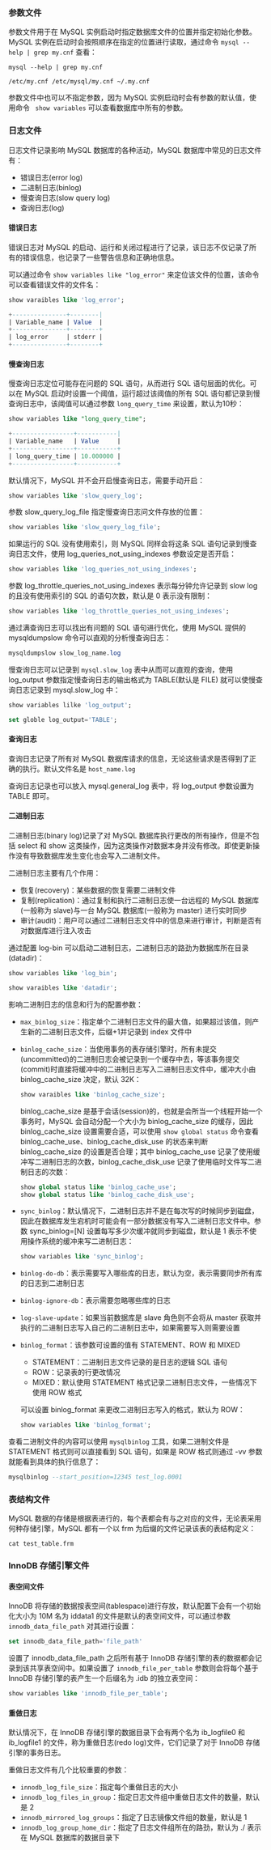 ### 参数文件
参数文件用于在 MySQL 实例启动时指定数据库文件的位置并指定初始化参数。MySQL 实例在启动时会按照顺序在指定的位置进行读取，通过命令 ```mysql --help | grep my.cnf``` 查看：
```shell
mysql --help | grep my.cnf

/etc/my.cnf /etc/mysql/my.cnf ~/.my.cnf
```
参数文件中也可以不指定参数，因为 MySQL 实例启动时会有参数的默认值，使用命令 ``` show variables``` 可以查看数据库中所有的参数。
### 日志文件
日志文件记录影响 MySQL 数据库的各种活动，MySQL 数据库中常见的日志文件有：
- 错误日志(error log)
- 二进制日志(binlog)
- 慢查询日志(slow query log)
- 查询日志(log)
#### 错误日志
错误日志对 MySQL 的启动、运行和关闭过程进行了记录，该日志不仅记录了所有的错误信息，也记录了一些警告信息和正确地信息。

可以通过命令 ```show variables like "log_error"``` 来定位该文件的位置，该命令可以查看错误文件的文件名：
```sql
show varaibles like 'log_error';

+---------------+--------|
| Variable_name | Value  |
+---------------+--------+
| log_error     | stderr |
+---------------+--------+
```
#### 慢查询日志
慢查询日志定位可能存在问题的 SQL 语句，从而进行 SQL 语句层面的优化。可以在 MySQL 启动时设置一个阈值，运行超过该阈值的所有 SQL 语句都记录到慢查询日志中，该阈值可以通过参数 ```long_query_time``` 来设置，默认为10秒：
```sql
show variables like "long_query_time";

+-----------------+-----------|
| Variable_name   | Value     |
+-----------------+-----------+
| long_query_time | 10.000000 |
+-----------------+-----------+
```
默认情况下，MySQL 并不会开启慢查询日志，需要手动开启：
```sql
show variables like 'slow_query_log';
```
参数 slow_query_log_file 指定慢查询日志问文件存放的位置：
```sql
show variables like 'slow_query_log_file';
```
如果运行的 SQL 没有使用索引，则 MySQL 同样会将这条 SQL 语句记录到慢查询日志文件，使用 log_queries_not_using_indexes 参数设定是否开启：
```sql
show variables like 'log_queries_not_using_indexes';
```
参数 log_throttle_queries_not_using_indexes 表示每分钟允许记录到 slow log 的且没有使用索引的 SQL 的语句次数，默认是 0 表示没有限制：
```sql
show variables like 'log_throttle_queries_not_using_indexes';
```
通过满查询日志可以找出有问题的 SQL 语句进行优化，使用 MySQL 提供的 mysqldumpslow 命令可以直观的分析慢查询日志：
```sql
mysqldumpslow slow_log_name.log
```
慢查询日志可以记录到 ```mysql.slow_log``` 表中从而可以直观的查询，使用 log_output 参数指定慢查询日志的输出格式为 TABLE(默认是 FILE) 就可以使慢查询日志记录到 mysql.slow_log 中：
```sql
show variables lilke 'log_output';

set globle log_output='TABLE';
```
#### 查询日志
查询日志记录了所有对 MySQL 数据库请求的信息，无论这些请求是否得到了正确的执行。默认文件名是 ```host_name.log```

查询日志记录也可以放入 mysql.general_log 表中，将 log_output 参数设置为 TABLE 即可。
#### 二进制日志
二进制日志(binary log)记录了对 MySQL 数据库执行更改的所有操作，但是不包括 select 和 show 这类操作，因为这类操作对数据本身并没有修改。即使更新操作没有导致数据库发生变化也会写入二进制文件。

二进制日志主要有几个作用：
+ 恢复(recovery)：某些数据的恢复需要二进制文件
+ 复制(replication)：通过复制和执行二进制日志使一台远程的 MySQL 数据库(一般称为 slave)与一台 MySQL 数据库(一般称为 master) 进行实时同步
+ 审计(audit)：用户可以通过二进制日志文件中的信息来进行审计，判断是否有对数据库进行注入攻击  

通过配置 log-bin 可以启动二进制日志，二进制日志的路劲为数据库所在目录(datadir)：
```sql
show variables like 'log_bin';

show varaibles like 'datadir';
```
影响二进制日志的信息和行为的配置参数：
- ```max_binlog_size```：指定单个二进制日志文件的最大值，如果超过该值，则产生新的二进制日志文件，后缀+1并记录到 index 文件中
- ```binlog_cache_size```：当使用事务的表存储引擎时，所有未提交(uncommitted)的二进制日志会被记录到一个缓存中去，等该事务提交(commit)时直接将缓冲中的二进制日志写入二进制日志文件中，缓冲大小由 binlog_cache_size 决定，默认 32K：
  ```sql
  show varaibles like 'binlog_cache_size';
  ```
  binlog_cache_size 是基于会话(session)的，也就是会所当一个线程开始一个事务时，MySQL 会自动分配一个大小为 binlog_cache_size 的缓存，因此 binlog_cache_size 设置需要合适，可以使用 ```show global status``` 命令查看 binlog_cache_use、binlog_cache_disk_use 的状态来判断 binlog_cache_size 的设置是否合理；其中 binlog_cache_use 记录了使用缓冲写二进制日志的次数，binlog_cache_disk_use 记录了使用临时文件写二进制日志的次数：
  ```sql
  show global status like 'binlog_cache_use';
  show global status like 'binlog_cache_disk_use';
  ```
- ```sync_binlog```：默认情况下，二进制日志并不是在每次写的时候同步到磁盘，因此在数据库发生宕机时可能会有一部分数据没有写入二进制日志文件中。参数 sync_binlog=[N] 设置每写多少次缓冲就同步到磁盘，默认是 1 表示不使用操作系统的缓冲来写二进制日志：
  ```sql
  show variables like 'sync_binlog';
  ```
- ```binlog-do-db```：表示需要写入哪些库的日志，默认为空，表示需要同步所有库的日志到二进制日志
- ```binlog-ignore-db```：表示需要忽略哪些库的日志
- ```log-slave-update```：如果当前数据库是 slave 角色则不会将从 master 获取并执行的二进制日志写入自己的二进制日志中，如果需要写入则需要设置
- ```binlog_format```：该参数可设置的值有 STATEMENT、ROW 和 MIXED
  - STATEMENT：二进制日志文件记录的是日志的逻辑 SQL 语句
  - ROW：记录表的行更改情况
  - MIXED：默认使用 STATEMENT 格式记录二进制日志文件，一些情况下使用 ROW 格式
  
  可以设置 binlog_format 来更改二进制日志写入的格式，默认为 ROW：
  ```sql
  show variables like 'binlog_format';
  ```
查看二进制文件的内容可以使用 ```mysqlbinlog``` 工具，如果二进制文件是 STATEMENT 格式则可以直接看到 SQL 语句，如果是 ROW 格式则通过 -vv 参数就能看到具体的执行信息了：
```sql
mysqlbinlog --start_position=12345 test_log.0001
```
### 表结构文件
MySQL 数据的存储是根据表进行的，每个表都会有与之对应的文件，无论表采用何种存储引擎，MySQL 都有一个以 frm 为后缀的文件记录该表的表结构定义：
```shell
cat test_table.frm
```
### InnoDB 存储引擎文件
#### 表空间文件
InnoDB 将存储的数据按表空间(tablespace)进行存放，默认配置下会有一个初始化大小为 10M 名为 iddata1 的文件是默认的表空间文件，可以通过参数 ```innodb_data_file_path``` 对其进行设置：
```sql
set innodb_data_file_path='file_path'
```
设置了 innodb_data_file_path 之后所有基于 InnoDB 存储引擎的表的数据都会记录到该共享表空间中。如果设置了 ```innodb_file_per_table``` 参数则会将每个基于 InnoDB 存储引擎的表产生一个后缀名为 .idb 的独立表空间：
```sql
show variables like 'innodb_file_per_table';
```
#### 重做日志
默认情况下，在 InnoDB 存储引擎的数据目录下会有两个名为 ib_logfile0 和 ib_logfile1 的文件，称为重做日志(redo log)文件，它们记录了对于 InnoDB 存储引擎的事务日志。

重做日志文件有几个比较重要的参数：
- ```innodb_log_file_size```：指定每个重做日志的大小
- ```innodb_log_files_in_group```：指定日志文件组中重做日志文件的数量，默认是 2
- ```innodb_mirrored_log_groups```：指定了日志镜像文件组的数量，默认是 1
- ```innodb_log_group_home_dir```：指定了日志文件组所在的路劲，默认为 ./ 表示在 MySQL 数据库的数据目录下
